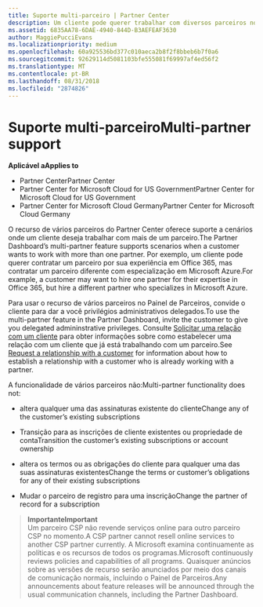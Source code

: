 ```yaml
---
title: Suporte multi-parceiro | Partner Center
description: Um cliente pode querer trabalhar com diversos parceiros no programa de Cloud Solution Provider especializados em diferentes serviços.
ms.assetid: 6835AA78-6DAE-4940-844D-B3AEFEAF3630
author: MaggiePucciEvans
ms.localizationpriority: medium
ms.openlocfilehash: 60a925536bd377c010aeca2b8f2f8bbeb6b7f0a6
ms.sourcegitcommit: 92629114d5081103bfe555081f69997af4ed56f2
ms.translationtype: MT
ms.contentlocale: pt-BR
ms.lasthandoff: 08/31/2018
ms.locfileid: "2874826"
---
```

# <a name="multi-partner-support"></a><span data-ttu-id="8de9b-103">Suporte multi-parceiro</span><span class="sxs-lookup"><span data-stu-id="8de9b-103">Multi-partner support</span></span>

**<span data-ttu-id="8de9b-104">Aplicável a</span><span class="sxs-lookup"><span data-stu-id="8de9b-104">Applies to</span></span>**

-  <span data-ttu-id="8de9b-105">Partner Center</span><span class="sxs-lookup"><span data-stu-id="8de9b-105">Partner Center</span></span>
-  <span data-ttu-id="8de9b-106">Partner Center for Microsoft Cloud for US Government</span><span class="sxs-lookup"><span data-stu-id="8de9b-106">Partner Center for Microsoft Cloud for US Government</span></span>
-  <span data-ttu-id="8de9b-107">Partner Center for Microsoft Cloud Germany</span><span class="sxs-lookup"><span data-stu-id="8de9b-107">Partner Center for Microsoft Cloud Germany</span></span>

<span data-ttu-id="8de9b-108">O recurso de vários parceiros do Partner Center oferece suporte a cenários onde um cliente deseja trabalhar com mais de um parceiro.</span><span class="sxs-lookup"><span data-stu-id="8de9b-108">The Partner Dashboard’s multi-partner feature supports scenarios when a customer wants to work with more than one partner.</span></span> <span data-ttu-id="8de9b-109">Por exemplo, um cliente pode querer contratar um parceiro por sua experiência em Office 365, mas contratar um parceiro diferente com especialização em Microsoft Azure.</span><span class="sxs-lookup"><span data-stu-id="8de9b-109">For example, a customer may want to hire one partner for their expertise in Office 365, but hire a different partner who specializes in Microsoft Azure.</span></span>

<span data-ttu-id="8de9b-110">Para usar o recurso de vários parceiros no Painel de Parceiros, convide o cliente para dar a você privilégios administrativos delegados.</span><span class="sxs-lookup"><span data-stu-id="8de9b-110">To use the multi-partner feature in the Partner Dashboard, invite the customer to give you delegated admininstrative privileges.</span></span> <span data-ttu-id="8de9b-111">Consulte [Solicitar uma relação com um cliente](request-a-relationship-with-a-customer.md) para obter informações sobre como estabelecer uma relação com um cliente que já está trabalhando com um parceiro.</span><span class="sxs-lookup"><span data-stu-id="8de9b-111">See [Request a relationship with a customer](request-a-relationship-with-a-customer.md) for information about how to establish a relationship with a customer who is already working with a partner.</span></span>

<span data-ttu-id="8de9b-112">A funcionalidade de vários parceiros não:</span><span class="sxs-lookup"><span data-stu-id="8de9b-112">Multi-partner functionality does not:</span></span>

-   <span data-ttu-id="8de9b-113">altera qualquer uma das assinaturas existente do cliente</span><span class="sxs-lookup"><span data-stu-id="8de9b-113">Change any of the customer’s existing subscriptions</span></span>

-   <span data-ttu-id="8de9b-114">Transição para as inscrições de cliente existentes ou propriedade de conta</span><span class="sxs-lookup"><span data-stu-id="8de9b-114">Transition the customer’s existing subscriptions or account ownership</span></span>

-   <span data-ttu-id="8de9b-115">altera os termos ou as obrigações do cliente para qualquer uma das suas assinaturas existentes</span><span class="sxs-lookup"><span data-stu-id="8de9b-115">Change the terms or customer’s obligations for any of their existing subscriptions</span></span>

-   <span data-ttu-id="8de9b-116">Mudar o parceiro de registro para uma inscrição</span><span class="sxs-lookup"><span data-stu-id="8de9b-116">Change the partner of record for a subscription</span></span>

>**<span data-ttu-id="8de9b-117">Importante</span><span class="sxs-lookup"><span data-stu-id="8de9b-117">Important</span></span>**<br>
<span data-ttu-id="8de9b-118">Um parceiro CSP não revende serviços online para outro parceiro CSP no momento.</span><span class="sxs-lookup"><span data-stu-id="8de9b-118">A CSP partner cannot resell online services to another CSP partner currently.</span></span> <span data-ttu-id="8de9b-119">A Microsoft examina continuamente as políticas e os recursos de todos os programas.</span><span class="sxs-lookup"><span data-stu-id="8de9b-119">Microsoft continuously reviews policies and capabilities of all programs.</span></span> <span data-ttu-id="8de9b-120">Quaisquer anúncios sobre as versões de recurso serão anunciados por meio dos canais de comunicação normais, incluindo o Painel de Parceiros.</span><span class="sxs-lookup"><span data-stu-id="8de9b-120">Any announcements about feature releases will be announced through the usual communication channels, including the Partner Dashboard.</span></span>  

 







